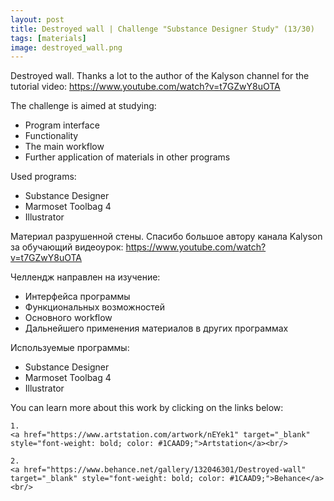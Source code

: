 ```yaml
---
layout: post 
title: Destroyed wall | Challenge "Substance Designer Study" (13/30)
tags: [materials]
image: destroyed_wall.png
---
```


<!--more-->

Destroyed wall. Thanks a lot to the author of the Kalyson channel for the tutorial video: 
<a href="https://www.youtube.com/watch?v=t7GZwY8uOTA" target="_blank" style="font-weight: bold; color: #1CAAD9;">https://www.youtube.com/watch?v=t7GZwY8uOTA</a><br/>

The challenge is aimed at studying:
- Program interface
- Functionality
- The main workflow
- Further application of materials in other programs

Used programs:
- Substance Designer
- Marmoset Toolbag 4
- Illustrator

Материал разрушенной стены. Спасибо большое автору канала Kalyson за обучающий видеоурок: 
<a href="https://www.youtube.com/watch?v=t7GZwY8uOTA" target="_blank" style="font-weight: bold; color: #1CAAD9;">https://www.youtube.com/watch?v=t7GZwY8uOTA</a><br/>

Челлендж направлен на изучение:
- Интерфейса программы
- Функциональных возможностей
- Основного workflow
- Дальнейшего применения материалов в других программах

Используемые программы:
- Substance Designer
- Marmoset Toolbag 4
- Illustrator

You can learn more about this work by clicking on the links below: <br/>

<div>
<!--
	1.
    <a href="https://www.artstation.com/artwork/1nB3wq" target="_blank" style="font-weight: bold; color: #1CAAD9;">Artstation</a><br/>
-->
	
	1.
	<a href="https://www.artstation.com/artwork/nEYek1" target="_blank" style="font-weight: bold; color: #1CAAD9;">Artstation</a><br/>	

	2.
	<a href="https://www.behance.net/gallery/132046301/Destroyed-wall" target="_blank" style="font-weight: bold; color: #1CAAD9;">Behance</a><br/>
<!--
	4.
	<a href="https://sketchfab.com/3d-models/sci-fi-knife-5e861cecc971491d8920a2b1fa09f896" target="_blank" style="font-weight: bold; color: #1CAAD9;">Sketchfab</a><br/>	
	5.
	<a href="https://assetstore.unity.com/packages/3d/props/weapons/sci-fi-knife-pbr-142685" target="_blank" style="font-weight: bold; color: #1CAAD9;">Unity asset store</a>
-->	
</div>
